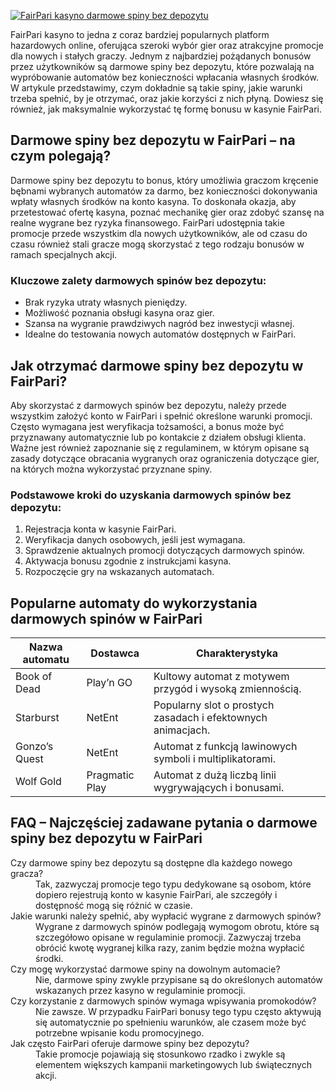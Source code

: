 [![FairPari kasyno darmowe spiny bez depozytu](https://123-caf.pages.dev/gitsignup.png)](https://vrmoo.ru/Bt82HjjY)

<p>FairPari kasyno to jedna z coraz bardziej popularnych platform hazardowych online, oferująca szeroki wybór gier oraz atrakcyjne promocje dla nowych i stałych graczy. Jednym z najbardziej pożądanych bonusów przez użytkowników są darmowe spiny bez depozytu, które pozwalają na wypróbowanie automatów bez konieczności wpłacania własnych środków. W artykule przedstawimy, czym dokładnie są takie spiny, jakie warunki trzeba spełnić, by je otrzymać, oraz jakie korzyści z nich płyną. Dowiesz się również, jak maksymalnie wykorzystać tę formę bonusu w kasynie FairPari.</p>  <h2>Darmowe spiny bez depozytu w FairPari – na czym polegają?</h2> <p>Darmowe spiny bez depozytu to bonus, który umożliwia graczom kręcenie bębnami wybranych automatów za darmo, bez konieczności dokonywania wpłaty własnych środków na konto kasyna. To doskonała okazja, aby przetestować ofertę kasyna, poznać mechanikę gier oraz zdobyć szansę na realne wygrane bez ryzyka finansowego. FairPari udostępnia takie promocje przede wszystkim dla nowych użytkowników, ale od czasu do czasu również stali gracze mogą skorzystać z tego rodzaju bonusów w ramach specjalnych akcji.</p>  <h3>Kluczowe zalety darmowych spinów bez depozytu:</h3> <ul>   <li>Brak ryzyka utraty własnych pieniędzy.</li>   <li>Możliwość poznania obsługi kasyna oraz gier.</li>   <li>Szansa na wygranie prawdziwych nagród bez inwestycji własnej.</li>   <li>Idealne do testowania nowych automatów dostępnych w FairPari.</li> </ul>  <h2>Jak otrzymać darmowe spiny bez depozytu w FairPari?</h2> <p>Aby skorzystać z darmowych spinów bez depozytu, należy przede wszystkim założyć konto w FairPari i spełnić określone warunki promocji. Często wymagana jest weryfikacja tożsamości, a bonus może być przyznawany automatycznie lub po kontakcie z działem obsługi klienta. Ważne jest również zapoznanie się z regulaminem, w którym opisane są zasady dotyczące obracania wygranych oraz ograniczenia dotyczące gier, na których można wykorzystać przyznane spiny.</p>  <h3>Podstawowe kroki do uzyskania darmowych spinów bez depozytu:</h3> <ol>   <li>Rejestracja konta w kasynie FairPari.</li>   <li>Weryfikacja danych osobowych, jeśli jest wymagana.</li>   <li>Sprawdzenie aktualnych promocji dotyczących darmowych spinów.</li>   <li>Aktywacja bonusu zgodnie z instrukcjami kasyna.</li>   <li>Rozpoczęcie gry na wskazanych automatach.</li> </ol>  <h2>Popularne automaty do wykorzystania darmowych spinów w FairPari</h2> <table>   <thead>     <tr>       <th>Nazwa automatu</th>       <th>Dostawca</th>       <th>Charakterystyka</th>     </tr>   </thead>   <tbody>     <tr>       <td>Book of Dead</td>       <td>Play’n GO</td>       <td>Kultowy automat z motywem przygód i wysoką zmiennością.</td>     </tr>     <tr>       <td>Starburst</td>       <td>NetEnt</td>       <td>Popularny slot o prostych zasadach i efektownych animacjach.</td>     </tr>     <tr>       <td>Gonzo’s Quest</td>       <td>NetEnt</td>       <td>Automat z funkcją lawinowych symboli i multiplikatorami.</td>     </tr>     <tr>       <td>Wolf Gold</td>       <td>Pragmatic Play</td>       <td>Automat z dużą liczbą linii wygrywających i bonusami.</td>     </tr>   </tbody> </table>  <h2>FAQ – Najczęściej zadawane pytania o darmowe spiny bez depozytu w FairPari</h2> <dl>   <dt>Czy darmowe spiny bez depozytu są dostępne dla każdego nowego gracza?</dt>   <dd>Tak, zazwyczaj promocje tego typu dedykowane są osobom, które dopiero rejestrują konto w kasynie FairPari, ale szczegóły i dostępność mogą się różnić w czasie.</dd>      <dt>Jakie warunki należy spełnić, aby wypłacić wygrane z darmowych spinów?</dt>   <dd>Wygrane z darmowych spinów podlegają wymogom obrotu, które są szczegółowo opisane w regulaminie promocji. Zazwyczaj trzeba obrócić kwotę wygranej kilka razy, zanim będzie można wypłacić środki.</dd>      <dt>Czy mogę wykorzystać darmowe spiny na dowolnym automacie?</dt>   <dd>Nie, darmowe spiny zwykle przypisane są do określonych automatów wskazanych przez kasyno w regulaminie promocji.</dd>      <dt>Czy korzystanie z darmowych spinów wymaga wpisywania promokodów?</dt>   <dd>Nie zawsze. W przypadku FairPari bonusy tego typu często aktywują się automatycznie po spełnieniu warunków, ale czasem może być potrzebne wpisanie kodu promocyjnego.</dd>      <dt>Jak często FairPari oferuje darmowe spiny bez depozytu?</dt>   <dd>Takie promocje pojawiają się stosunkowo rzadko i zwykle są elementem większych kampanii marketingowych lub świątecznych akcji.</dd> </dl>
